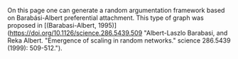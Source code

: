 On this page one can generate a random argumentation framework based on 
Barabási-Albert preferential attachment.
This type of graph was proposed in 
[(Barabasi-Albert, 1995)](https://doi.org/10.1126/science.286.5439.509 
"Albert-Laszlo Barabasi, and Reka Albert. "Emergence of scaling in random
networks." science 286.5439 (1999): 509-512.").